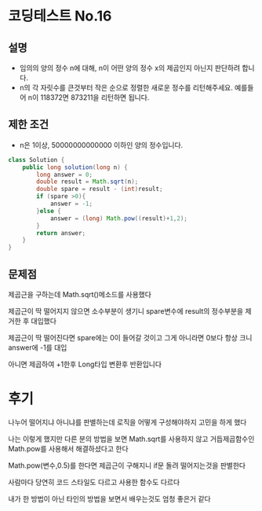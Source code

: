 # 코딩테스트 No.16
## 설명 
- 임의의 양의 정수 n에 대해, n이 어떤 양의 정수 x의 제곱인지 아닌지 판단하려 합니다.
- n의 각 자릿수를 큰것부터 작은 순으로 정렬한 새로운 정수를 리턴해주세요. 예를들어 n이 118372면 873211을 리턴하면 됩니다.

## 제한 조건
- n은 1이상, 50000000000000 이하인 양의 정수입니다.

``` java
class Solution {
    public long solution(long n) {
        long answer = 0;
        double result = Math.sqrt(n);
        double spare = result - (int)result;
        if (spare >0){
            answer = -1;
        }else {
            answer = (long) Math.pow((result)+1,2);
        }
        return answer;
    }
}
```
## 문제점
제곱근을 구하는데 Math.sqrt()메소드를 사용했다

제곱근이 딱 떨어지지 않으면 소수부분이 생기니 spare변수에 result의 정수부분을 제거한 후 대입했다

제곱근이 딱 떨어진다면 spare에는 0이 들어갈 것이고 그게 아니라면 0보다 항상 크니 answer에 -1를 대입

아니면 제곱하여 +1한후 Long타입 변환후 반환입니다

# 후기
나누어 떨어지냐 아니냐를 판별하는데 로직을 어떻게 구성해야하지 고민을 하게 했다

나는 이렇게 했지만 다른 분의 방법을 보면 Math.sqrt를 사용하지 않고 거듭제곱함수인 Math.pow를 사용해서 해결하셨다고 한다

Math.pow(변수,0.5)를 한다면 제곱근이 구해지니 if문 돌려 떨어지는것을 판별한다

사람마다 당연히 코드 스타일도 다르고 사용한 함수도 다르다

내가 한 방법이 아닌 타인의 방법을 보면서 배우는것도 엄청 좋은거 같다 